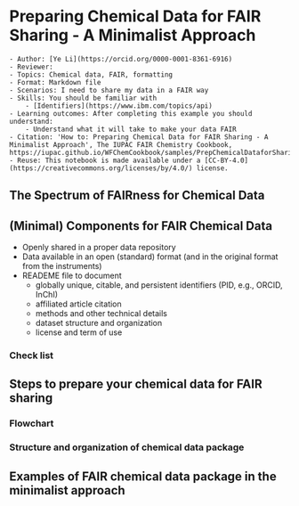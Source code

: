 # Preparing Chemical Data for FAIR Sharing - A Minimalist Approach

```{dropdown} About this how to
- Author: [Ye Li](https://orcid.org/0000-0001-8361-6916)
- Reviewer:
- Topics: Chemical data, FAIR, formatting
- Format: Markdown file
- Scenarios: I need to share my data in a FAIR way
- Skills: You should be familiar with
    - [Identifiers](https://www.ibm.com/topics/api)
- Learning outcomes: After completing this example you should understand:
    - Understand what it will take to make your data FAIR
- Citation: 'How to: Preparing Chemical Data for FAIR Sharing - A Minimalist Approach', The IUPAC FAIR Chemistry Cookbook, https://iupac.github.io/WFChemCookbook/samples/PrepChemicalDataforSharing.html
- Reuse: This notebook is made available under a [CC-BY-4.0](https://creativecommons.org/licenses/by/4.0/) license.
```

## The Spectrum of FAIRness for Chemical Data

## (Minimal) Components for FAIR Chemical Data
- Openly shared in a proper data repository 
- Data available in an open (standard) format (and in the original format from the instruments) 
- READEME file to document
    - globally unique, citable, and persistent identifiers (PID, e.g., ORCID, InChI)
    - affiliated article citation
    - methods and other technical details
    - dataset structure and organization
    - license and term of use

### Check list

## Steps to prepare your chemical data for FAIR sharing 

### Flowchart

### Structure and organization of chemical data package

## Examples of FAIR chemical data package in the minimalist approach

